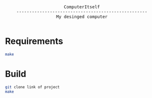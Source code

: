 <div align="center">
<pre>
ComputerItself
---------------------------------------------------
My desinged computer<br>
</pre>
</div>

# Requirements

```sh
make

```

# Build 

```sh
git clone link of project
make
```
